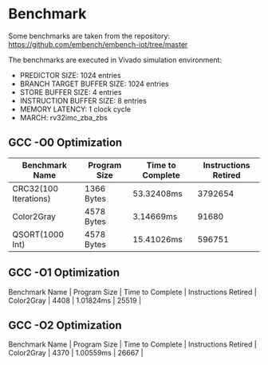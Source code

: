 # Benchmark

Some benchmarks are taken from the repository: https://github.com/embench/embench-iot/tree/master

The benchmarks are executed in Vivado simulation environment: 

* PREDICTOR SIZE: 1024 entries
* BRANCH TARGET BUFFER SIZE: 1024 entries
* STORE BUFFER SIZE: 4 entries
* INSTRUCTION BUFFER SIZE: 8 entries
* MEMORY LATENCY: 1 clock cycle
* MARCH: rv32imc_zba_zbs

## GCC -O0 Optimization 

Benchmark Name | Program Size | Time to Complete | Instructions Retired |
--- | --- | --- | --- | 
CRC32(100 Iterations) | 1366 Bytes | 53.32408ms | 3792654 |
Color2Gray | 4578 Bytes | 3.14669ms | 91680 | 
QSORT(1000 Int) | 4578 Bytes | 15.41026ms | 596751 |

## GCC -O1 Optimization 

Benchmark Name | Program Size | Time to Complete | Instructions Retired | 
Color2Gray | 4408 | 1.01824ms | 25519 | 

## GCC -O2 Optimization 

Benchmark Name | Program Size | Time to Complete | Instructions Retired | 
Color2Gray | 4370 | 1.00559ms | 26667 | 
